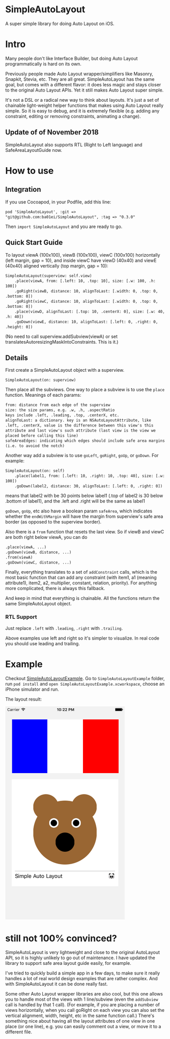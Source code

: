 SimpleAutoLayout
================

A super simple library for doing Auto Layout on iOS.

# Intro

Many people don't like Interface Builder, but doing Auto Layout programmatically is hard on its own.

Previously people made Auto Layout wrapper/simplifiers like Masonry, Snapkit, Stevia, etc. They are all great. SimpleAutoLayout has the same goal, but comes with a different flavor: it does less magic and stays closer to the original Auto Layout APIs. Yet it still makes Auto Layout super simple.

It's not a DSL or a radical new way to think about layouts. It's just a set of chainable light-weight helper functions that makes using Auto Layout really simple. So it is easy to debug, and it is extremely flexible (e.g. adding any constraint, editing or removing constraints, animating a change).

## Update of of November 2018

SimpleAutoLayout also supports RTL (Right to Left language) and SafeAreaLayoutGuide now.

# How to use

## Integration

If you use Cocoapod, in your Podfile, add this line:

```
pod 'SimpleAutoLayout', :git => "git@github.com:ba01ei/SimpleAutoLayout", :tag => "0.3.0"
```

Then `import SimpleAutoLayout` and you are ready to go.


## Quick Start Guide

To layout viewA (100x100), viewB (100x100), viewC (100x100) horizontally (left margin, gap = 10), and inside viewC have viewD (40x40) and viewE (40x40) aligned vertically (top margin, gap = 10):

    SimpleAutoLayout(superview: self.view)
        .place(viewA, from: [.left: 10, .top: 10], size: [.w: 100, .h: 100])
        .goRight(viewB, distance: 10, alignToLast: [.width: 0, .top: 0, .bottom: 0])
        .goRight(viewC, distance: 10, alignToLast: [.width: 0, .top: 0, .bottom: 0])
        .place(viewD, alignToLast: [.top: 10, .centerX: 0], size: [.w: 40, .h: 40])
        .goDown(viewE, distance: 10, alignToLast: [.left: 0, .right: 0, .height: 0])

(No need to call superview.addSubview(viewA) or set translatesAutoresizingMaskIntoConstraints. This is it.)

## Details

First create a SimpleAutoLayout object with a superview.

    SimpleAutoLayout(on: superview)

Then place all the subviews. One way to place a subview is to use the `place` function. Meanings of each params:

    from: distance from each edge of the superview
    size: the size params, e.g. .w, .h, .aspectRatio
    keys include .left, .leading, .top, .centerX, etc.
    alignToLast: a dictionary. key is an NSAutoLayoutAttribute, like .left, .centerX, value is the difference between this view's this attribute and last view's such attribute (last view is the view we placed before calling this line)
    safeAreaEdges: indicating which edges should include safe area margins (i.e. to avoiod the notch)

Another way add a subview is to use `goLeft`, `goRight`, `goUp`, or `goDown`. For example:

    SimpleAutoLayout(on: self)
        .place(label1, from: [.left: 10, .right: 10, .top: 40], size: [.w: 100])
        .goDown(label2, distance: 30, alignToLast: [.left: 0, .right: 0])

means that label2 with be 30 points below label1 (.top of label2 is 30 below .bottom of label1), and the .left and .right will be the same as label1

`goDown`, `goUp`, etc also have a boolean param `safeArea`, which indicates whether the `endWithMargin` will have the margin from superview's safe area border (as opposed to the superview border).

Also there is a `from` function that resets the last view. So if viewB and viewC are both right below viewA, you can do

    .place(viewA, ...)
    .goDown(viewB, distance, ...)
    .from(viewA)
    .goDown(viewC, distance, ...)

Finally, everything translates to a set of `addConstraint` calls, which is the most basic function that can add any constraint (with item1, a1 (meaning attribute1), item2, a2, multiplier, constant, relation, priority). For anything more complicated, there is always this fallback.

And keep in mind that everything is chainable. All the functions return the same SimpleAutoLayout object.

### RTL Support

Just replace `.left` with `.leading`, `.right` with `.trailing`.

Above examples use left and right so it's simpler to visualize. In real code you should use leading and trailing.

# Example

Checkout [SimpleAutoLayoutExample](SimpleAutoLayoutExample/SimpleAutoLayoutExample/ViewController.swift). Go to `SimpleAutoLayoutExample` folder, run `pod install` and `open SimpleAutoLayoutExample.xcworkspace`, choose an iPhone simulator and run. 

The layout result:

![example.png](https://raw.githubusercontent.com/ba01ei/SimpleAutoLayout/master/example.png)


# still not 100% convinced?

SimpleAutoLayout is very lightweight and close to the original AutoLayout API, so it is highly unlikely to go out of maintenance. I have updated the library to support safe area layout guide easily, for example.

I've tried to quickly build a simple app in a few days, to make sure it really handles a lot of real world design examples that are rather complex. And with SimpleAutoLayout it can be done really fast.

Some other Auto Layout wrapper libraries are also cool, but this one allows you to handle most of the views with 1 line/subview (even the `addSubview` call is handled by that 1 call). (For example, if you are placing a number of views horizontally, when you call goRight on each view you can also set the vertical alignment, width, height, etc in the same function call.) There's something nice about having all the layout attributes of one view in one place (or one line), e.g. you can easily comment out a view, or move it to a different file.


